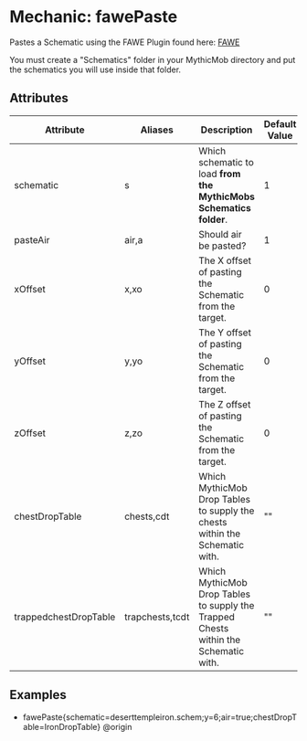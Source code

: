 Mechanic: fawePaste
===============

Pastes a Schematic using the FAWE Plugin found here: [FAWE](https://www.spigotmc.org/resources/fast-async-worldedit.13932/)

You must create a "Schematics" folder in your MythicMob directory and put the schematics you will use inside that folder.

Attributes
----------

| Attribute | Aliases | Description                                                   | Default Value |
|-----------|---------|---------------------------------------------------------------|---------------|
| schematic |  s       | Which schematic to load **from the MythicMobs Schematics folder**. | 1             |
| pasteAir | air,a       | Should air be pasted? | 1             |
| xOffset | x,xo      | The X offset of pasting the Schematic from the target.   | 0             |
| yOffset | y,yo      | The Y offset of pasting the Schematic from the target.   | 0             |
| zOffset | z,zo      | The Z offset of pasting the Schematic from the target.   | 0             |
| chestDropTable | chests,cdt      | Which MythicMob Drop Tables to supply the chests within the Schematic with.   | ""             |
| trappedchestDropTable | trapchests,tcdt      | Which MythicMob Drop Tables to supply the Trapped Chests within the Schematic with.   | ""             |

  

Examples
--------

  - fawePaste{schematic=deserttempleiron.schem;y=6;air=true;chestDropTable=IronDropTable} @origin
